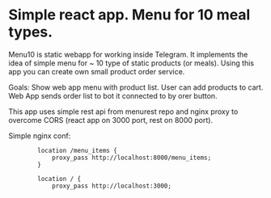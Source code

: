 # Simple react app. Menu for 10 meal types.

Menu10 is static webapp for working inside Telegram.
It implements the idea of simple menu for ~ 10 type of static products (or meals).
Using this app you can create own small product order service.

Goals:
Show web app menu with product list.
User can add products to cart.
Web App sends order list to bot it connected to by orer button.




This app uses simple rest api from menurest repo and nginx proxy to overcome CORS (react app on 3000 port, rest on 8000 port).

Simple nginx conf:
```
		location /menu_items {
			proxy_pass http://localhost:8000/menu_items;
		}
		
		location / {
			proxy_pass http://localhost:3000;
```